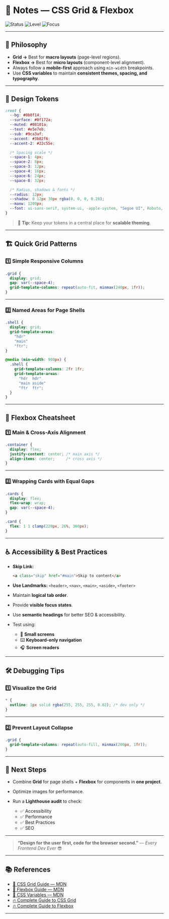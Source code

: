 
# 📝 Notes — CSS Grid & Flexbox 

![Status](https://img.shields.io/badge/Status-Active-success?style=for-the-badge)
![Level](https://img.shields.io/badge/Level-Intermediate-blue?style=for-the-badge)
![Focus](https://img.shields.io/badge/Focus-Layouts-orange?style=for-the-badge)

---

## 🎨 Philosophy

- **Grid →** Best for **macro layouts** (page-level regions).
- **Flexbox →** Best for **micro layouts** (component-level alignment).
- Always follow a **mobile-first** approach using `min-width` breakpoints.
- Use **CSS variables** to maintain **consistent themes, spacing, and typography**.

---

## 🧩 Design Tokens

```css
:root {
  --bg: #0b0f14;
  --surface: #0f172a;
  --muted: #08101a;
  --text: #e5e7eb;
  --sub: #9ca3af;
  --accent: #3b82f6;
  --accent-2: #22c55e;

  /* Spacing scale */
  --space-1: 4px;
  --space-2: 8px;
  --space-3: 12px;
  --space-4: 16px;
  --space-6: 24px;
  --space-8: 32px;

  /* Radius, shadows & fonts */
  --radius: 12px;
  --shadow: 0 12px 30px rgba(0, 0, 0, 0.28);
  --maxw: 1200px;
  --font: ui-sans-serif, system-ui, -apple-system, "Segoe UI", Roboto, "Helvetica Neue", Arial;
}
````

> 🎯 **Tip:** Keep your tokens in a central place for **scalable theming**.

---

## 🏗️ Quick Grid Patterns

### 1️⃣ Simple Responsive Columns

```css
.grid {
  display: grid;
  gap: var(--space-4);
  grid-template-columns: repeat(auto-fit, minmax(240px, 1fr));
}
```

---

### 2️⃣ Named Areas for Page Shells

```css
.shell {
  display: grid;
  grid-template-areas:
    "hdr"
    "main"
    "ftr";
}

@media (min-width: 900px) {
  .shell {
    grid-template-columns: 2fr 1fr;
    grid-template-areas:
      "hdr  hdr"
      "main aside"
      "ftr  ftr";
  }
}
```

---

## 📌 Flexbox Cheatsheet

### 1️⃣ Main & Cross-Axis Alignment

```css
.container {
  display: flex;
  justify-content: center; /* main axis */
  align-items: center;     /* cross axis */
}
```

---

### 2️⃣ Wrapping Cards with Equal Gaps

```css
.cards {
  display: flex;
  flex-wrap: wrap;
  gap: var(--space-4);
}

.card {
  flex: 1 1 clamp(220px, 26%, 360px);
}
```

---

## ♿ Accessibility & Best Practices

* **Skip Link:**

  ```html
  <a class="skip" href="#main">Skip to content</a>
  ```
* **Use Landmarks:** `<header>`, `<nav>`, `<main>`, `<aside>`, `<footer>`
* Maintain **logical tab order**.
* Provide **visible focus states**.
* Use **semantic headings** for better SEO & accessibility.
* Test using:

  * 📱 **Small screens**
  * ⌨️ **Keyboard-only navigation**
  * 🎧 **Screen readers**

---

## 🛠️ Debugging Tips

### 1️⃣ Visualize the Grid

```css
* {
  outline: 1px solid rgba(255, 255, 255, 0.02); /* dev only */
}
```

---

### 2️⃣ Prevent Layout Collapse

```css
.grid {
  grid-template-columns: repeat(auto-fill, minmax(200px, 1fr));
}
```

---

## 🚀 Next Steps

* Combine **Grid** for page shells + **Flexbox** for components in **one project**.
* Optimize images for performance.
* Run a **Lighthouse audit** to check:

  * ✅ Accessibility
  * ✅ Performance
  * ✅ Best Practices
  * ✅ SEO

---

> **“Design for the user first, code for the browser second.”**
> — *Every Frontend Dev Ever* 😎

---

## 📚 References

* [📘 CSS Grid Guide — MDN](https://developer.mozilla.org/en-US/docs/Web/CSS/CSS_Grid_Layout)
* [📘 Flexbox Guide — MDN](https://developer.mozilla.org/en-US/docs/Learn/CSS/CSS_layout/Flexbox)
* [🎨 CSS Variables — MDN](https://developer.mozilla.org/en-US/docs/Web/CSS/Using_CSS_custom_properties)
* [🔥 Complete Guide to CSS Grid](https://css-tricks.com/snippets/css/complete-guide-grid/)
* [🔥 Complete Guide to Flexbox](https://css-tricks.com/snippets/css/a-guide-to-flexbox/)

---

